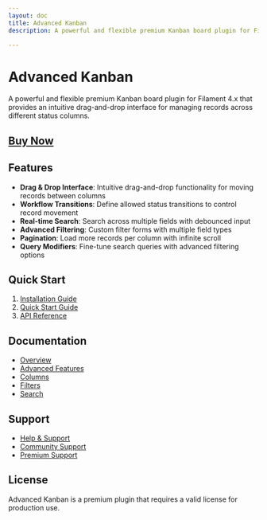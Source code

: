 ```yaml
---
layout: doc
title: Advanced Kanban
description: A powerful and flexible premium Kanban board plugin for Filament 4.x

---
```


# Advanced Kanban

A powerful and flexible premium Kanban board plugin for Filament 4.x that provides an intuitive drag-and-drop interface for managing records across different status columns.
## [Buy Now](https://checkout.anystack.sh/filament-advanced-kanban)
## Features

- **Drag & Drop Interface**: Intuitive drag-and-drop functionality for moving records between columns
- **Workflow Transitions**: Define allowed status transitions to control record movement
- **Real-time Search**: Search across multiple fields with debounced input
- **Advanced Filtering**: Custom filter forms with multiple field types
- **Pagination**: Load more records per column with infinite scroll
- **Query Modifiers**: Fine-tune search queries with advanced filtering options

## Quick Start

1. [Installation Guide](/filament/advanced-kanban/installation)
2. [Quick Start Guide](/filament/advanced-kanban/quick-start)
3. [API Reference](/filament/advanced-kanban/api-reference/kanban-options)

## Documentation

- [Overview](/filament/advanced-kanban/kanban/overview)
- [Advanced Features](/filament/advanced-kanban/kanban/advanced-features/components)
- [Columns](/filament/advanced-kanban/kanban/columns/overview)
- [Filters](/filament/advanced-kanban/kanban/filters)
- [Search](/filament/advanced-kanban/kanban/search)

## Support

- [Help & Support](/filament/advanced-kanban/help)
- [Community Support](https://github.com/Filament-Plugins/advanced-kanban-docs)
- [Premium Support](mailto:mail2asmitnepali@gmail.com)

## License

Advanced Kanban is a premium plugin that requires a valid license for production use.
